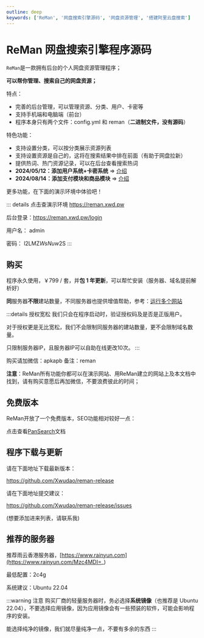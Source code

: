 ```yaml
---
outline: deep
keywords: ['ReMan', '网盘搜索引擎源码', '网盘资源管理', '搭建阿里云盘搜索']
---
```


# ReMan 网盘搜索引擎程序源码

`ReMan`是一款拥有后台的个人网盘资源管理程序；

**可以帮你管理、搜索自己的网盘资源；**

特点：

- 完善的后台管理，可以管理资源、分类、用户、卡密等
- 支持手机端和电脑端（前台）
- 程序本身只有两个文件：config.yml 和 reman（**二进制文件，没有源码**）

特色功能：

- 支持设置分类，可以按分类展示资源列表
- 支持设置资源是自己的，这将在搜索结果中排在前面（有助于网盘拉新）
- 提供热词、热门资源记录，可以在后台查看搜索热词
- **2024/05/12：添加用户系统+卡密系统** => [介绍](/reman/vip-coin)
- **2024/08/14：添加支付模块和商品模块** => [介绍](/reman/pay)

更多功能，在下面的演示环境中体验吧！

::: details 点击查演示环境
<https://reman.xwd.pw>

后台登录：<https://reman.xwd.pw/login>

用户名： admin

密码： l2LMZ$WsNuw$2S
:::

<!-- 

盈利方向：

- 提供用户+会员体系，可以卖注册邀请码或者 VIP 会员码；
- 网盘拉新，现在夸克、阿里、百度、迅雷网盘都有提供拉新奖励，ReMan 支持将资源设置为自己的，这样就可以在搜索结果中排在前面，有助于拉新； -->

## 购买

<!-- ￥ 999 / 套， -->

程序永久使用，￥799 / 套，并**包 1 年更新**，<!-- 进内部群，和其他人交流， -->可以帮忙安装（服务器、域名提前解析好）

**同**服务器**不限**建站数量，不同服务器也提供增值帮助，参考：[运行多个网站](/reman/multiple)

:::details 授权宽松
我们只会在程序启动时，验证授权码及是否是正版用户。

对于授权更是无比宽松，我们不会限制同服务器的建站数量，更不会限制域名数量。

只限制服务器IP，且服务器IP可以自助在线更改10次。
:::

购买请加微信：apkapb 备注：reman

**注意**：ReMan所有功能你都可以在演示网站、用ReMan建立的网站上及本文档中找到，请有购买意愿后再加微信，不要浪费彼此的时间；

## 免费版本

ReMan开放了一个免费版本，SEO功能相对较好一点：

点击查看[PanSearch](/pansearch/)文档

## 程序下载与更新

请在下面地址下载最新版本：

<https://github.com/Xwudao/reman-release>

<!-- ![下载最新版本](/images/index/image-11.png) -->

请在下面地址提交建议：

<https://github.com/Xwudao/reman-release/issues>

<!-- ## ReMan-Lite

在2024国庆期间，我们推出了`ReMan-Lite`，这是一个更加轻量级的程序，当然功能也相对较少，但是对于一些要求不高的用户来说，这是一个不错的选择； -->

<!--@include: @/components/compare-reman.md-->

<!-- ::: details 请注意
原则上不建议啥都不懂的人购买，最起码买服务器、域名，解析域名到服务器要会；

我们提供的服务是：程序主体、程序的安装与调试（可帮忙）、1年的程序免费更新；

当调试完毕，程序正常运行后，代表交易已经完成，之后有其它**非程序本身问题**，我们帮忙是情分，不帮是本分；
::: -->

<!-- ::: details 特别注意（小白、事多请注意）
原则上不建议啥都不懂的人购买，最最起码买服务器、域名，解析域名到服务器要会；

不然到时候，什么都要问我 ，但本人不是一个有耐心的人，所以为了避免双方浪费时间、搞得互相都心情不好，请三思而后行；

毕竟，几百块钱，在如今时代，一个好点的羽绒服都要 500+，499 真当不了上帝；

**话有点难听，但为了大家都好，还是需要提前说明**
::: -->

<!-- ---

加 ￥ 150 送爬虫一只

相应介绍：[点击前往](./crawl.md) -->

<!-- ## 客户网站展示

- <https://alipanx.com>
- <https://qkpanso.com> 👍
- <https://www.lzpanx.com>
- <https://so.yuneu.com>
- <http://51panso.cn>
- <https://www.duanjuso.com> 👍
- <https://www.kuufuu.com> -->

(想要添加进来列表，请联系我)

## 推荐的服务器

推荐雨云香港服务器，[https://www.rainyun.com](https://www.rainyun.com/Mzc4MDI=_)

最低配置：2c4g

系统建议：Ubuntu 22.04

<!-- 大陆服务器需要备案，这是常识，不多说；**建议的是香港服务器**

然后首推的是阿里、腾讯香港轻量服务器，价格便宜，性能也不错；（最近腾讯好像没有 2c4g 这种配置了，所以可以阿里云购买）

---

如果，你不想用大厂的服务器，可以雨云，这是一家小众的云服务商，价格也还能接受，主要是查 IP，不会有`[中国香港香港 阿里云]`这种

**当然，稳定性肯定是不如大厂的，这点要知道**

雨云地址：[https://www.rainyun.com](https://www.rainyun.com/Mzc4MDI=_) -->

:::warning 注意
购买厂商的轻量服务器时，务必选择**系统镜像**（也推荐是 Ubuntu 22.04），不要选择应用镜像，因为应用镜像会有一些预装的软件，可能会影响程序的安装。

能选择纯净的镜像，我们就尽量纯净一点，不要有多余的东西
:::
<!-- 
## 激励/推广

目前，只要是买了 `ReMan` 的用户，都可以参加推广活动：

- 卖 0-5 套：给 20% 比例
- 卖 5-20 套：给 30% 比例
- 卖 20-N 套：给 40% 比例

注：比例是按用户最终购买价格按比例反拥，因为可能由于活动或优惠，用户最终支付的金额非标准金额； -->
